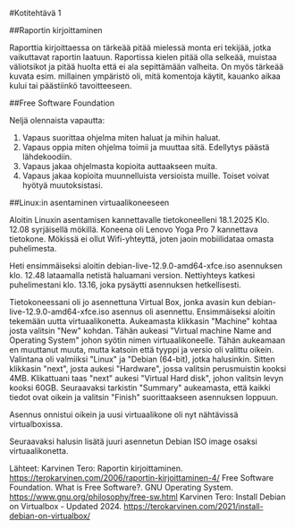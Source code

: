 #Kotitehtävä 1 

##Raportin kirjoittaminen 

Raporttia kirjoittaessa on tärkeää pitää mielessä monta eri tekijää, jotka vaikuttavat raportin laatuun. 
Raportissa kielen pitää olla selkeää, muistaa väliotsikot ja pitää huolta että ei ala sepittämään valheita. 
On myös tärkeää kuvata esim. millainen ympäristö oli, mitä komentoja käytit, kauanko aikaa kului tai päästiinkö tavoitteeseen. 

##Free Software Foundation

Neljä olennaista vapautta: 

1. Vapaus suorittaa ohjelma miten haluat ja mihin haluat. 
2. Vapaus oppia miten ohjelma toimii ja muuttaa sitä. Edellytys päästä lähdekoodiin. 
3. Vapaus jakaa ohjelmasta kopioita auttaakseen muita. 
4. Vapaus jakaa kopioita muunnelluista versioista muille. Toiset voivat hyötyä muutoksistasi. 

##Linux:in asentaminen virtuaalikoneeseen

Aloitin Linuxin asentamisen kannettavalle tietokoneelleni 18.1.2025 Klo. 12.08 syrjäisellä mökillä. 
Koneena oli Lenovo Yoga Pro 7 kannettava tietokone. Mökissä ei ollut Wifi-yhteyttä, joten jaoin mobiilidataa omasta puhelimesta.

Heti ensimmäiseksi aloitin debian-live-12.9.0-amd64-xfce.iso asennuksen klo. 12.48 lataamalla netistä haluamani version. Nettiyhteys katkesi 
puhelimestani klo. 13.16, joka pysäytti asennuksen hetkellisesti. 

Tietokoneessani oli jo asennettuna Virtual Box, jonka avasin kun debian-live-12.9.0-amd64-xfce.iso asennus oli asennettu. 
Ensimmäiseksi aloitin tekemään uutta virtuaalikonetta. Aukeamasta klikkasin "Machine" kohtaa josta valitsin "New" kohdan. Tähän aukeasi
"Virtual machine Name and Operating System" johon syötin nimen virtuaalikoneelle. Tähän aukeamaan en muuttanut muuta, mutta katsoin että 
tyyppi ja versio oli valittu oikein. Valintana oli valmiiksi "Linux" ja "Debian (64-bit), jotka halusinkin. Sitten klikkasin "next",
josta aukesi "Hardware", jossa valitsin perusmuistin kooksi 4MB. 
Klikattuani taas "next" aukesi "Virtual Hard disk", johon valitsin levyn kooksi 60GB. Seuraavaksi tarkistin "Summary" aukeamasta, että
kaikki tiedot ovat oikein ja valitsin "Finish" suorittaakseen asennuksen loppuun. 

Asennus onnistui oikein ja uusi virtuaalikone oli nyt nähtävissä virtualboxissa.

Seuraavaksi halusin lisätä juuri asennetun Debian ISO image osaksi virtuaalikonetta. 

Lähteet: 
Karvinen Tero: Raportin kirjoittaminen. https://terokarvinen.com/2006/raportin-kirjoittaminen-4/
Free Software Foundation. What is Free Software?. GNU Operating System. https://www.gnu.org/philosophy/free-sw.html
Karvinen Tero: Install Debian on Virtualbox - Updated 2024. https://terokarvinen.com/2021/install-debian-on-virtualbox/

